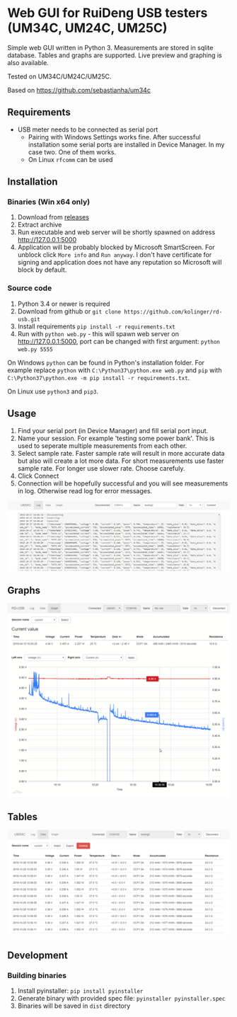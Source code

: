 Web GUI for RuiDeng USB testers (UM34C, UM24C, UM25C)
==

Simple web GUI written in Python 3. Measurements are stored in sqlite database. Tables and graphs are supported.
Live preview and graphing is also available.

Tested on UM34C/UM24C/UM25C.

Based on https://github.com/sebastianha/um34c


Requirements
--
- USB meter needs to be connected as serial port
    - Pairing with Windows Settings works fine. After successful installation some serial ports are
    installed in Device Manager. In my case two. One of them works.
    - On Linux `rfcomm` can be used


Installation
--

### Binaries (Win x64 only)
1. Download from [releases](https://github.com/kolinger/rd-usb/releases)
2. Extract archive
2. Run executable and web server will be shortly spawned on address http://127.0.0.1:5000
3. Application will be probably blocked by Microsoft SmartScreen. For unblock click `More info`
and `Run anyway`. I don't have certificate for signing and application does not have any
reputation so Microsoft will block by default.

### Source code
1. Python 3.4 or newer is required
2. Download from github or `git clone https://github.com/kolinger/rd-usb.git`
3. Install requirements `pip install -r requirements.txt`
4. Run with `python web.py` - this will spawn web server on http://127.0.0.1:5000, port can be changed
with first argument: `python web.py 5555`

On Windows `python` can be found in Python's installation folder.
For example replace `python` with `C:\Python37\python.exe web.py`
and `pip` with `C:\Python37\python.exe -m pip install -r requirements.txt`.

On Linux use `python3` and `pip3`.


Usage
--

1. Find your serial port (in Device Manager) and fill serial port input.
2. Name your session. For example 'testing some power bank'. This is
used to seperate multiple measurements from each other.
3. Select sample rate. Faster sample rate will result in more accurate data but also
will create a lot more data. For short measurements use faster sample rate. For longer
use slower rate. Choose carefuly.
4. Click Connect
5. Connection will be hopefully successful and you will see measurements in log.
Otherwise read log for error messages.

![setup](screenshots/setup.png)


Graphs
--

![tables](screenshots/graphs.png?v2)


Tables
--

![tables](screenshots/tables.png)


Development
--

### Building binaries

1. Install pyinstaller: `pip install pyinstaller`
2. Generate binary with provided spec file: `pyinstaller pyinstaller.spec`
3. Binaries will be saved in `dist` directory
